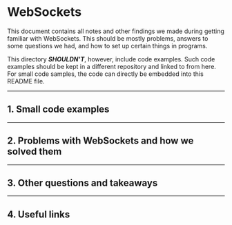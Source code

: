 # WebSockets

This document contains all notes and other findings we made during getting
familiar with WebSockets. This should be mostly problems, answers to some
questions we had, and how to set up certain things in programs.

This directory _**SHOULDN'T**_, however, include code examples. Such code
examples should be kept in a different repository and linked to from here. For
small code samples, the code can directly be embedded into this README file.

---

## 1. Small code examples

---

## 2. Problems with WebSockets and how we solved them

---

## 3. Other questions and takeaways

---

## 4. Useful links
